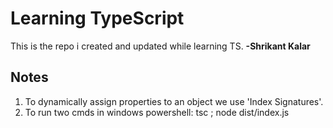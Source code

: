 # **Learning TypeScript**

This is the repo i created and updated while learning TS. **-Shrikant Kalar**

## Notes

1. To dynamically assign properties to an object we use 'Index Signatures'.
2. To run two cmds in windows powershell: tsc ; node dist/index.js
